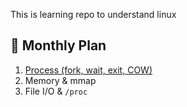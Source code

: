 
This is learning repo to understand linux

## 🧭 Monthly Plan
1. [Process (fork, wait, exit, COW)](./Process/README.md)
2. Memory & mmap
3. File I/O & `/proc`